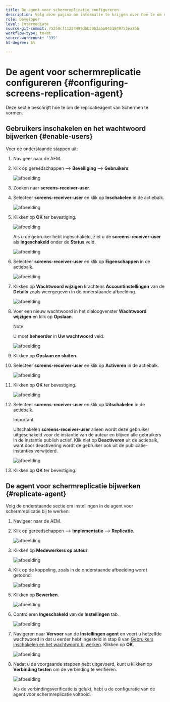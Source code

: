 ```yaml
---
title: De agent voor schermreplicatie configureren
description: Volg deze pagina om informatie te krijgen over hoe te om de Agent van de Replicatie van het Scherm te vormen.
role: Developer
level: Intermediate
source-git-commit: 75250cf11254499dbb30b3a5b04b1849753ea266
workflow-type: tm+mt
source-wordcount: '339'
ht-degree: 6%

---
```



# De agent voor schermreplicatie configureren {#configuring-screens-replication-agent}

Deze sectie beschrijft hoe te om de replicatieagent van Schermen te vormen.

## Gebruikers inschakelen en het wachtwoord bijwerken {#enable-users}

Voer de onderstaande stappen uit:

1. Navigeer naar de AEM.

1. Klik op gereedschappen —> **Beveiliging** —> **Gebruikers**.

   ![afbeelding](/help/user-guide/assets/screens-replication/screens-replication1.png)

1. Zoeken naar **screens-receiver-user**.

1. Selecteer **screens-receiver-user** en klik op **Inschakelen** in de actiebalk.

   ![afbeelding](/help/user-guide/assets/screens-replication/screens-replication2.png)

1. Klikken op **OK** ter bevestiging.

   ![afbeelding](/help/user-guide/assets/screens-replication/screens-replication3.png)

   Als u de gebruiker hebt ingeschakeld, ziet u de **screens-receiver-user** als **Ingeschakeld** onder de **Status** veld.

   ![afbeelding](/help/user-guide/assets/screens-replication/screens-replication4.png)

1. Selecteer **screens-receiver-user** en klik op **Eigenschappen** in de actiebalk.

   ![afbeelding](/help/user-guide/assets/screens-replication/screens-replication5.png)

1. Klikken op **Wachtwoord wijzigen** krachtens **Accountinstellingen** van de **Details** zoals weergegeven in de onderstaande afbeelding.

   ![afbeelding](/help/user-guide/assets/screens-replication/screens-replication6.png)

1. Voer een nieuw wachtwoord in het dialoogvenster **Wachtwoord wijzigen** en klik op **Opslaan**.

   >[!NOTE]
   >U moet **beheerder** in **Uw wachtwoord** veld.

   ![afbeelding](/help/user-guide/assets/screens-replication/screens-replication7.png)

1. Klikken op **Opslaan en sluiten**.

1. Selecteer **screens-receiver-user** en klik op **Activeren** in de actiebalk.

   ![afbeelding](/help/user-guide/assets/screens-replication/screens-replication8.png)

1. Klikken op **OK** ter bevestiging.

   ![afbeelding](/help/user-guide/assets/screens-replication/screens-replication9.png)

1. Selecteer **screens-receiver-user** en klik op **Uitschakelen** in de actiebalk.

   >[!IMPORTANT]
   > Uitschakelen **screens-receiver-user** alleen wordt deze gebruiker uitgeschakeld voor de instantie van de auteur en blijven alle gebruikers in de instantie publish actief. Klik niet op **Deactiveren** uit de actiebalk, want door deactivering wordt de gebruiker ook uit de publicatie-instanties verwijderd.

   ![afbeelding](/help/user-guide/assets/screens-replication/screens-replication10.png)

1. Klikken op **OK** ter bevestiging.

## De agent voor schermreplicatie bijwerken {#replicate-agent}

Volg de onderstaande sectie om instellingen in de agent voor schermreplicatie bij te werken:

1. Navigeer naar de AEM.

1. Klik op gereedschappen —> **Implementatie** —> **Replicatie**.

   ![afbeelding](/help/user-guide/assets/screens-replication/screens-replication1a.png)

1. Klikken op **Medewerkers op auteur**.

   ![afbeelding](/help/user-guide/assets/screens-replication/screens-replication1b.png)

1. Klik op de koppeling, zoals in de onderstaande afbeelding wordt getoond.

   ![afbeelding](/help/user-guide/assets/screens-replication/screens-replication1c.png)

1. Klikken op **Bewerken**.

   ![afbeelding](/help/user-guide/assets/screens-replication/screens-replication1d.png)

1. Controleren **Ingeschakeld** van de **Instellingen** tab.

   ![afbeelding](/help/user-guide/assets/screens-replication/screens-replication1e.png)

1. Navigeren naar **Vervoer** van de **Instellingen agent** en voert u hetzelfde wachtwoord in dat u eerder hebt ingesteld in stap 8 van [Gebruikers inschakelen en het wachtwoord bijwerken](#enable-users). Klikken op **OK**.

   ![afbeelding](/help/user-guide/assets/screens-replication/screens-replication1f.png)

1. Nadat u de voorgaande stappen hebt uitgevoerd, kunt u klikken op **Verbinding testen** om de verbinding te verifiëren.

   ![afbeelding](/help/user-guide/assets/screens-replication/screens-replication1g.png)

   Als de verbindingsverificatie is gelukt, hebt u de configuratie van de agent voor schermreplicatie voltooid.